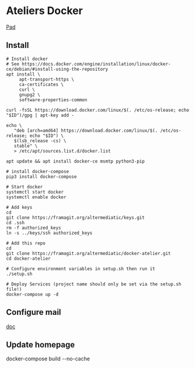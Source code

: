 # Ateliers Docker

[Pad](https://mypads.framapad.org/mypads/?/mypads/group/altermediatic-toulouse-deatm79d/pad/view/docker-atelier-acqwh7km)

## Install

```
# Install docker
# See https://docs.docker.com/engine/installation/linux/docker-ce/debian/#install-using-the-repository
apt install \
     apt-transport-https \
     ca-certificates \
     curl \
     gnupg2 \
     software-properties-common

curl -fsSL https://download.docker.com/linux/$(. /etc/os-release; echo "$ID")/gpg | apt-key add -

echo \
   "deb [arch=amd64] https://download.docker.com/linux/$(. /etc/os-release; echo "$ID") \
   $(lsb_release -cs) \
   stable" \
   > /etc/apt/sources.list.d/docker.list

apt update && apt install docker-ce msmtp python3-pip

# install docker-compose
pip3 install docker-compose

# Start docker
systemctl start docker
systemctl enable docker

# Add keys
cd
git clone https://framagit.org/altermediatic/keys.git
cd .ssh
rm -f authorized_keys
ln -s ../keys/ssh authorized_keys

# Add this repo
cd
git clone https://framagit.org/altermediatic/docker-atelier.git
cd docker-atelier

# Configure environment variables in setup.sh then run it
./setup.sh

# Deploy Services (project name should only be set via the setup.sh file!)
docker-compose up -d
```

## Configure mail

[doc](mail)

## Update homepage

docker-compose build --no-cache

